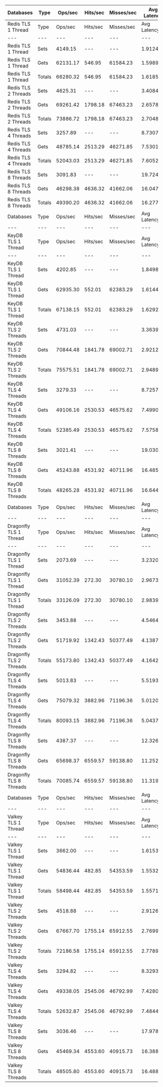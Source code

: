 | Databases | Type | Ops/sec | Hits/sec | Misses/sec | Avg Latency | p50 Latency | p99 Latency | p99.9 Latency | KB/sec |
| --- | --- | --- | --- | --- | --- | --- | --- | --- | --- |
| Redis TLS 1 Thread | Type | Ops/sec | Hits/sec | Misses/sec | Avg Latency | p50 Latency | p99 Latency | p99.9 Latency | KB/sec |
| --- | --- | --- | --- | --- | --- | --- | --- | --- | --- |
Redis TLS 1 Thread | Sets | 4149.15 | --- | --- | 1.91241 | 1.46300 | 3.40700 | 118.78300 | 2268.42 |
Redis TLS 1 Thread | Gets | 62131.17 | 546.95 | 61584.23 | 1.59893 | 1.46300 | 3.29500 | 3.64700 | 2692.43 |
Redis TLS 1 Thread | Totals | 66280.32 | 546.95 | 61584.23 | 1.61856 | 1.46300 | 3.31100 | 3.67900 | 4960.85 |
Redis TLS 2 Threads | Sets | 4625.31 | --- | --- | 3.40840 | 2.54300 | 4.47900 | 280.57500 | 2528.75 |
Redis TLS 2 Threads | Gets | 69261.42 | 1798.18 | 67463.23 | 2.65788 | 2.52700 | 4.35100 | 5.56700 | 3599.15 |
Redis TLS 2 Threads | Totals | 73886.72 | 1798.18 | 67463.23 | 2.70486 | 2.54300 | 4.35100 | 5.82300 | 6127.90 |
Redis TLS 4 Threads | Sets | 3257.89 | --- | --- | 8.73073 | 7.42300 | 14.46300 | 520.19100 | 1781.16 |
Redis TLS 4 Threads | Gets | 48785.14 | 2513.29 | 46271.85 | 7.53011 | 7.42300 | 13.24700 | 15.74300 | 3162.13 |
Redis TLS 4 Threads | Totals | 52043.03 | 2513.29 | 46271.85 | 7.60527 | 7.42300 | 13.56700 | 15.87100 | 4943.28 |
Redis TLS 8 Threads | Sets | 3091.83 | --- | --- | 19.72404 | 15.87100 | 21.88700 | 1359.87100 | 1690.37 |
Redis TLS 8 Threads | Gets | 46298.38 | 4636.32 | 41662.06 | 16.04751 | 15.87100 | 19.19900 | 33.53500 | 4133.11 |
Redis TLS 8 Threads | Totals | 49390.20 | 4636.32 | 41662.06 | 16.27767 | 15.87100 | 19.32700 | 34.04700 | 5823.47 |
| Databases | Type | Ops/sec | Hits/sec | Misses/sec | Avg Latency | p50 Latency | p99 Latency | p99.9 Latency | KB/sec |
| --- | --- | --- | --- | --- | --- | --- | --- | --- | --- |
| KeyDB TLS 1 Thread | Type | Ops/sec | Hits/sec | Misses/sec | Avg Latency | p50 Latency | p99 Latency | p99.9 Latency | KB/sec |
| --- | --- | --- | --- | --- | --- | --- | --- | --- | --- |
KeyDB TLS 1 Thread | Sets | 4202.85 | --- | --- | 1.84988 | 1.72700 | 2.67100 | 104.95900 | 2297.77 |
KeyDB TLS 1 Thread | Gets | 62935.30 | 552.01 | 62383.29 | 1.61449 | 1.71900 | 2.60700 | 3.13500 | 2726.27 |
KeyDB TLS 1 Thread | Totals | 67138.15 | 552.01 | 62383.29 | 1.62922 | 1.71900 | 2.60700 | 3.16700 | 5024.04 |
KeyDB TLS 2 Threads | Sets | 4731.03 | --- | --- | 3.36398 | 2.39900 | 5.15100 | 182.27100 | 2586.55 |
KeyDB TLS 2 Threads | Gets | 70844.48 | 1841.78 | 69002.71 | 2.92120 | 2.39900 | 5.05500 | 6.49500 | 3682.67 |
KeyDB TLS 2 Threads | Totals | 75575.51 | 1841.78 | 69002.71 | 2.94892 | 2.39900 | 5.05500 | 6.71900 | 6269.22 |
KeyDB TLS 4 Threads | Sets | 3279.33 | --- | --- | 8.72571 | 7.26300 | 15.03900 | 475.13500 | 1792.88 |
KeyDB TLS 4 Threads | Gets | 49106.16 | 2530.53 | 46575.62 | 7.49904 | 7.26300 | 14.59100 | 16.38300 | 3183.29 |
KeyDB TLS 4 Threads | Totals | 52385.49 | 2530.53 | 46575.62 | 7.57583 | 7.26300 | 14.59100 | 16.51100 | 4976.17 |
KeyDB TLS 8 Threads | Sets | 3021.41 | --- | --- | 19.03056 | 16.38300 | 31.48700 | 999.42300 | 1651.87 |
KeyDB TLS 8 Threads | Gets | 45243.88 | 4531.92 | 40711.96 | 16.48526 | 16.31900 | 29.95100 | 34.81500 | 4039.57 |
KeyDB TLS 8 Threads | Totals | 48265.28 | 4531.92 | 40711.96 | 16.64460 | 16.31900 | 30.07900 | 35.07100 | 5691.44 |
| Databases | Type | Ops/sec | Hits/sec | Misses/sec | Avg Latency | p50 Latency | p99 Latency | p99.9 Latency | KB/sec |
| --- | --- | --- | --- | --- | --- | --- | --- | --- | --- |
| Dragonfly TLS 1 Thread | Type | Ops/sec | Hits/sec | Misses/sec | Avg Latency | p50 Latency | p99 Latency | p99.9 Latency | KB/sec |
| --- | --- | --- | --- | --- | --- | --- | --- | --- | --- |
Dragonfly TLS 1 Thread | Sets | 2073.69 | --- | --- | 3.23202 | 2.92700 | 6.59100 | 109.56700 | 1133.73 |
Dragonfly TLS 1 Thread | Gets | 31052.39 | 272.30 | 30780.10 | 2.96735 | 2.92700 | 6.49500 | 7.07100 | 1345.11 |
Dragonfly TLS 1 Thread | Totals | 33126.09 | 272.30 | 30780.10 | 2.98392 | 2.92700 | 6.49500 | 7.10300 | 2478.84 |
Dragonfly TLS 2 Threads | Sets | 3453.88 | --- | --- | 4.54646 | 4.07900 | 9.40700 | 155.64700 | 1888.31 |
Dragonfly TLS 2 Threads | Gets | 51719.92 | 1342.43 | 50377.49 | 4.13873 | 4.06300 | 9.15100 | 10.94300 | 2687.45 |
Dragonfly TLS 2 Threads | Totals | 55173.80 | 1342.43 | 50377.49 | 4.16425 | 4.06300 | 9.15100 | 11.07100 | 4575.75 |
Dragonfly TLS 4 Threads | Sets | 5013.83 | --- | --- | 5.51933 | 5.15100 | 11.58300 | 204.79900 | 2741.17 |
Dragonfly TLS 4 Threads | Gets | 75079.32 | 3882.96 | 71196.36 | 5.01202 | 5.15100 | 11.19900 | 13.88700 | 4874.02 |
Dragonfly TLS 4 Threads | Totals | 80093.15 | 3882.96 | 71196.36 | 5.04378 | 5.15100 | 11.19900 | 14.14300 | 7615.19 |
Dragonfly TLS 8 Threads | Sets | 4387.37 | --- | --- | 12.32690 | 11.39100 | 28.79900 | 446.46300 | 2398.66 |
Dragonfly TLS 8 Threads | Gets | 65698.37 | 6559.57 | 59138.80 | 11.25262 | 11.39100 | 27.39100 | 39.93500 | 5855.18 |
Dragonfly TLS 8 Threads | Totals | 70085.74 | 6559.57 | 59138.80 | 11.31987 | 11.39100 | 27.39100 | 42.23900 | 8253.84 |
| Databases | Type | Ops/sec | Hits/sec | Misses/sec | Avg Latency | p50 Latency | p99 Latency | p99.9 Latency | KB/sec |
| --- | --- | --- | --- | --- | --- | --- | --- | --- | --- |
| Valkey TLS 1 Thread | Type | Ops/sec | Hits/sec | Misses/sec | Avg Latency | p50 Latency | p99 Latency | p99.9 Latency | KB/sec |
| --- | --- | --- | --- | --- | --- | --- | --- | --- | --- |
Valkey TLS 1 Thread | Sets | 3662.00 | --- | --- | 1.61533 | 1.45500 | 2.89500 | 33.02300 | 2002.08 |
Valkey TLS 1 Thread | Gets | 54836.44 | 482.85 | 54353.59 | 1.55329 | 1.45500 | 2.71900 | 3.80700 | 2376.38 |
Valkey TLS 1 Thread | Totals | 58498.44 | 482.85 | 54353.59 | 1.55718 | 1.45500 | 2.73500 | 3.83900 | 4378.46 |
Valkey TLS 2 Threads | Sets | 4518.88 | --- | --- | 2.91265 | 2.62300 | 4.73500 | 70.14300 | 2470.56 |
Valkey TLS 2 Threads | Gets | 67667.70 | 1755.14 | 65912.55 | 2.76999 | 2.62300 | 4.63900 | 5.69500 | 3515.50 |
Valkey TLS 2 Threads | Totals | 72186.58 | 1755.14 | 65912.55 | 2.77892 | 2.62300 | 4.63900 | 5.79100 | 5986.06 |
Valkey TLS 4 Threads | Sets | 3294.82 | --- | --- | 8.32933 | 7.35900 | 14.39900 | 366.59100 | 1801.35 |
Valkey TLS 4 Threads | Gets | 49338.05 | 2545.06 | 46792.99 | 7.42805 | 7.35900 | 10.55900 | 15.29500 | 3199.62 |
Valkey TLS 4 Threads | Totals | 52632.87 | 2545.06 | 46792.99 | 7.48447 | 7.35900 | 11.19900 | 15.35900 | 5000.96 |
Valkey TLS 8 Threads | Sets | 3036.46 | --- | --- | 17.97831 | 16.38300 | 22.65500 | 651.26300 | 1660.10 |
Valkey TLS 8 Threads | Gets | 45469.34 | 4553.60 | 40915.73 | 16.38876 | 16.31900 | 19.96700 | 34.04700 | 4059.25 |
Valkey TLS 8 Threads | Totals | 48505.80 | 4553.60 | 40915.73 | 16.48827 | 16.31900 | 20.09500 | 34.30300 | 5719.35 |
